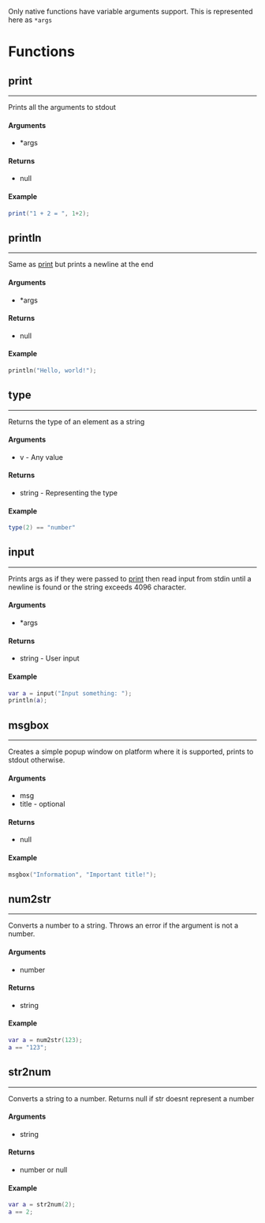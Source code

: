 Only native functions have variable arguments support. This is represented here as `*args`

# Functions

## print
---
Prints all the arguments to stdout

#### Arguments
* \*args

#### Returns
* null

#### Example
```lua
print("1 + 2 = ", 1+2);
```

## println
---
Same as [print](#print) but prints a newline at the end

#### Arguments
* \*args

#### Returns
* null

#### Example
```lua
println("Hello, world!");
```

## type
---
Returns the type of an element as a string

#### Arguments
* v - Any value

#### Returns
* string - Representing the type

#### Example
```lua
type(2) == "number"
```

## input
---
Prints args as if they were passed to [print](#print) then read input from stdin until a newline is found or the string exceeds 4096 character.

#### Arguments
* \*args

#### Returns
* string - User input

#### Example
```lua
var a = input("Input something: ");
println(a);
```

## msgbox
---
Creates a simple popup window on platform where it is supported, prints to stdout otherwise.

#### Arguments
* msg
* title - optional

#### Returns
* null

#### Example
```lua
msgbox("Information", "Important title!");
```

## num2str
---
Converts a number to a string. Throws an error if the argument is not a number.

#### Arguments
* number

#### Returns
* string

#### Example
```lua
var a = num2str(123);
a == "123";
```

## str2num
---
Converts a string to a number. Returns null if str doesnt represent a number

#### Arguments
* string

#### Returns
* number or null

#### Example
```lua
var a = str2num(2);
a == 2;
```